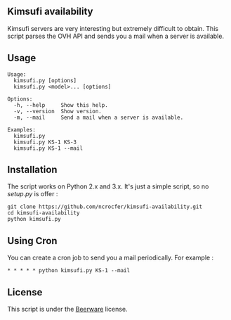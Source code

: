 ## Kimsufi availability

Kimsufi servers are very interesting but extremely difficult to obtain. This script parses the OVH API and sends you a mail when a server is available.

## Usage

    Usage:
      kimsufi.py [options]
      kimsufi.py <model>... [options]

    Options:
      -h, --help     Show this help.
      -v, --version  Show version.
      -m, --mail     Send a mail when a server is available.

    Examples:
      kimsufi.py
      kimsufi.py KS-1 KS-3
      kimsufi.py KS-1 --mail


## Installation

The script works on Python 2.x and 3.x. It's just a simple script, so no _setup.py_ is offer :

    git clone https://github.com/ncrocfer/kimsufi-availability.git
    cd kimsufi-availability
    python kimsufi.py

## Using Cron

You can create a cron job to send you a mail periodically. For example :

    * * * * * python kimsufi.py KS-1 --mail

## License

This script is under the [Beerware](http://en.wikipedia.org/wiki/Beerware) license.
